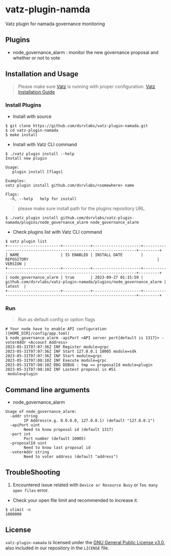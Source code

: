 # vatz-plugin-namda
Vatz plugin for namada governance monitoring

## Plugins
- node_governance_alarm : monitor the new governance proposal and whether or not to vote

## Installation and Usage
> Please make sure [Vatz](https://github.com/dsrvlabs/vatz) is running with proper configuration. [Vatz Installation Guide](https://github.com/dsrvlabs/vatz/blob/main/docs/installation.md)

### Install Plugins
- Install with source
```
$ git clone https://github.com/dsrvlabs/vatz-plugin-namada.git
$ cd vatz-plugin-namada
$ make install
```
- Install with Vatz CLI command
```
$ ./vatz plugin install --help
Install new plugin

Usage:
   plugin install [flags]

Examples:
vatz plugin install github.com/dsrvlabs/<somewhere> name

Flags:
  -h, --help   help for install
```
> please make sure install path for the plugins repository URL.
```
$ ./vatz plugin install github.com/dsrvlabs/vatz-plugin-namada/plugins/node_governance_alarm node_governance_alarm
```
- Check plugins list with Vatz CLI command
```
$ vatz plugin list
+-----------------------+------------+---------------------+-------------------------------------------------------------------+---------+
| NAME                  | IS ENABLED | INSTALL DATE        | REPOSITORY                                                        | VERSION |
+-----------------------+------------+---------------------+-------------------------------------------------------------------+---------+
| node_governance_alarm | true       | 2023-09-27 01:15:59 | github.com/dsrvlabs/vatz-plugin-namada/plugins/node_governance_alarm | latest  |
+-----------------------+------------+---------------------+-------------------------------------------------------------------+---------+
```

### Run
> Run as default config or option flags

```
# Your node have to enable API configuration ({HOME_DIR}/config/app.toml)
$ node_governance_alarm -apiPort <API server port{default is 1317}> -voterAddr <Account Address>
2023-05-31T07:07:36Z INF Register module=grpc
2023-05-31T07:07:36Z INF Start 127.0.0.1 10005 module=sdk
2023-05-31T07:07:36Z INF Start module=grpc
2023-05-31T07:08:10Z INF Execute module=grpc
2023-05-31T07:08:10Z DBG DEBUG : tmp == proposalId module=plugin
2023-05-31T07:08:10Z INF Lastest proposal is #51
 module=plugin
```
## Command line arguments

- node_governance_alarm
```
Usage of node_governance_alarm:
  -addr string
    	IP Address(e.g. 0.0.0.0, 127.0.0.1) (default "127.0.0.1")
  -apiPort uint
    	Need to know proposal id (default 1317)
  -port int
    	Port number (default 10005)
  -proposalId uint
    	Need to know last proposal id
  -voterAddr string
    	Need to voter address (default "address")
```

## TroubleShooting
1. Encountered issue related with `Device or Resource Busy` or `Too many open files` error.
 - Check your open file limit and recommended to increase it.
 ```
 $ ulimit -n
 1000000
 ```

## License

`vatz-plugin-namada` is licensed under the [GNU General Public License v3.0](https://www.gnu.org/licenses/gpl-3.0.en.html), also included in our repository in the `LICENSE` file.
